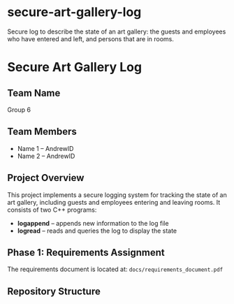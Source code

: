 # secure-art-gallery-log
Secure log to describe the state of an art gallery: the guests and employees who have entered and left, and persons that are in rooms. 
# Secure Art Gallery Log

## Team Name
Group 6

## Team Members
- Name 1 – AndrewID
- Name 2 – AndrewID

## Project Overview
This project implements a secure logging system for tracking the state of an art gallery, including guests and employees entering and leaving rooms. It consists of two C++ programs:
- **logappend** – appends new information to the log file
- **logread** – reads and queries the log to display the state

## Phase 1: Requirements Assignment
The requirements document is located at:
`docs/requirements_document.pdf`

## Repository Structure
